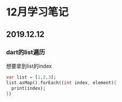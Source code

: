 # 12月学习笔记  

## 2019.12.12  

### dart的list遍历  

想要拿到list的index

```dart
var list = [1,2,3];
list.asMap().forEach((int index, element){
  print(index);
})

```
